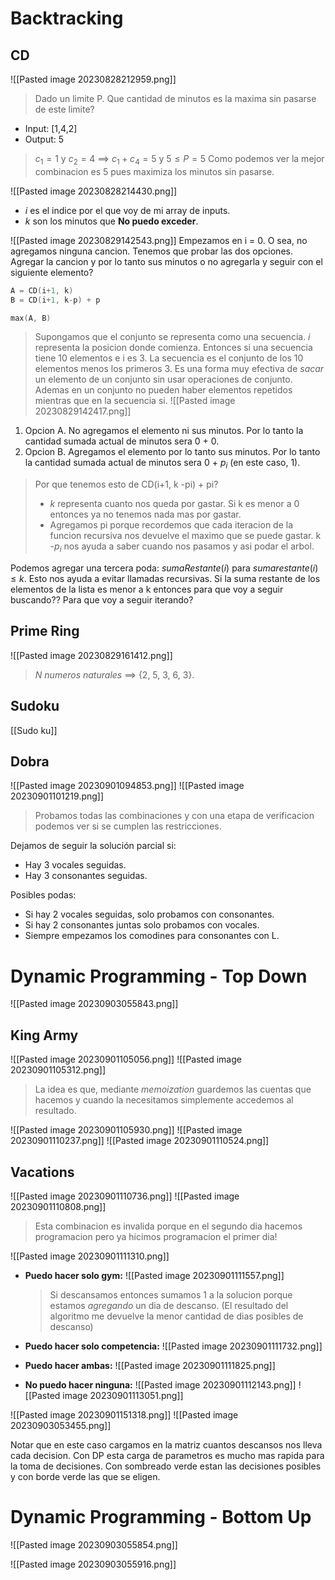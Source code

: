 # Backtracking
## CD
![[Pasted image 20230828212959.png]]

> Dado un limite P. Que cantidad de minutos es la maxima sin pasarse de este limite?

- Input: [1,4,2]
- Output: 5

>$c_{1} = 1$ y $c_{2} = 4$ $\implies$ $c_{1} + c_{4} = 5$ y $5 \leq P = 5$ 
>Como podemos ver la mejor combinacion es 5 pues maximiza los minutos sin pasarse.  

![[Pasted image 20230828214430.png]]

- $i$ es el indice por el que voy de mi array de inputs.
- $k$ son los minutos que **No puedo exceder**.

![[Pasted image 20230829142543.png]]
Empezamos en i = 0. O sea, no agregamos ninguna cancion. Tenemos que probar las dos opciones. Agregar la cancion y por lo tanto sus minutos o no agregarla y seguir con el siguiente elemento?
```C++
A = CD(i+1, k)
B = CD(i+1, k-p) + p

max(A, B)
```
> Supongamos que el conjunto se representa como una secuencia. $i$ representa la posicion donde comienza. Entonces si una secuencia tiene 10 elementos e i es 3. La secuencia es el conjunto de los 10 elementos menos los primeros 3. Es una forma muy efectiva de *sacar* un elemento de un conjunto sin usar operaciones de conjunto. Ademas en un conjunto no pueden haber elementos repetidos mientras que en la secuencia si.
> ![[Pasted image 20230829142417.png]]

1. Opcion A. No agregamos el elemento ni sus minutos. Por lo tanto la cantidad sumada actual de minutos sera 0 + 0.
2. Opcion B. Agregamos el elemento por lo tanto sus minutos. Por lo tanto la cantidad sumada actual de minutos sera 0 + $p_{i}$ (en este caso, 1).
   
> Por que tenemos esto de CD(i+1, k -pi) + pi?
> - $k$ representa cuanto nos queda por gastar. Si k es menor a 0 entonces ya no tenemos nada mas por gastar.
> - Agregamos pi porque recordemos que cada iteracion de la funcion recursiva nos devuelve el maximo que se puede gastar. k -$p_{i}$ nos ayuda a saber cuando nos pasamos y asi podar el arbol.

Podemos agregar una tercera poda:
$sumaRestante(i)$ para $sumarestante(i) \leq k$. Esto nos ayuda a evitar llamadas recursivas. Si la suma restante de los elementos de la lista es menor a k entonces para que voy a seguir buscando?? Para que voy a seguir iterando? 
## Prime Ring
![[Pasted image 20230829161412.png]]

> $N \ numeros \ naturales$ $\implies$ {2, 5, 3, 6, 3}.


## Sudoku
[[Sudo ku]]

## Dobra
![[Pasted image 20230901094853.png]]
![[Pasted image 20230901101219.png]]
> Probamos todas las combinaciones y con una etapa de verificacion podemos ver si se cumplen las restricciones. 

Dejamos de seguir la solución parcial si:
- Hay 3 vocales seguidas.
- Hay 3 consonantes seguidas.

Posibles podas:
- Si hay 2 vocales seguidas, solo probamos con consonantes.
- Si hay 2 consonantes juntas solo probamos con vocales.
- Siempre empezamos los comodines para consonantes con L.
# Dynamic Programming - Top Down

![[Pasted image 20230903055843.png]]
## King Army

![[Pasted image 20230901105056.png]]
![[Pasted image 20230901105312.png]]

> La idea es que, mediante *memoization* guardemos las cuentas que hacemos y cuando la necesitamos simplemente accedemos al resultado.

![[Pasted image 20230901105930.png]]
![[Pasted image 20230901110237.png]]
![[Pasted image 20230901110524.png]]
## Vacations
![[Pasted image 20230901110736.png]]
![[Pasted image 20230901110808.png]]

> Esta combinacion es invalida porque en el segundo dia hacemos programacion pero ya hicimos programacion el primer dia!

![[Pasted image 20230901111310.png]]

- **Puedo hacer solo gym:**
  ![[Pasted image 20230901111557.png]]
  
  > Si descansamos entonces sumamos 1 a la solucion porque estamos *agregando* un dia de descanso. (El resultado del algoritmo me devuelve la menor cantidad de dias posibles de descanso)
  
- **Puedo hacer solo competencia:** 
  ![[Pasted image 20230901111732.png]]
- **Puedo hacer ambas:**
  ![[Pasted image 20230901111825.png]]
- **No puedo hacer ninguna:**
  ![[Pasted image 20230901112143.png]]
![[Pasted image 20230901113051.png]]


![[Pasted image 20230901151318.png]]
![[Pasted image 20230903053455.png]]

Notar que en este caso cargamos en la matriz cuantos descansos nos lleva cada decision. Con DP esta carga de parametros es mucho mas rapida para la toma de decisiones. Con sombreado verde estan las decisiones posibles y con borde verde las que se eligen.
# Dynamic Programming - Bottom Up


![[Pasted image 20230903055854.png]]

![[Pasted image 20230903055916.png]]


